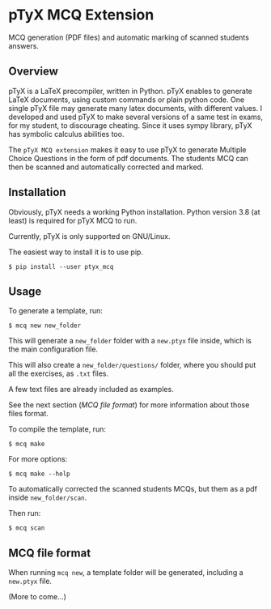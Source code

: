 pTyX MCQ Extension
==================

MCQ generation (PDF files) and automatic marking of scanned students answers.

Overview
--------
pTyX is a LaTeX precompiler, written in Python.
pTyX enables to generate LaTeX documents, using custom commands or plain python code.
One single pTyX file may generate many latex documents, with different values.
I developed and used pTyX to make several versions of a same test in exams,
for my student, to discourage cheating.
Since it uses sympy library, pTyX has symbolic calculus abilities too.

The `pTyX MCQ extension` makes it easy to use pTyX to generate Multiple Choice Questions 
in the form of pdf documents.
The students MCQ can then be scanned and automatically corrected and marked.

Installation
------------

Obviously, pTyX needs a working Python installation.
Python version 3.8 (at least) is required for pTyX MCQ to run.

Currently, pTyX is only supported on GNU/Linux.

The easiest way to install it is to use pip.

    $ pip install --user ptyx_mcq

Usage
-----

To generate a template, run:

    $ mcq new new_folder

This will generate a `new_folder` folder with a `new.ptyx` file inside,
which is the main configuration file.

This will also create a `new_folder/questions/` folder, where you should put all the exercises, 
as `.txt` files. 

A few text files are already included as examples.

See the next section (*MCQ file format*) for more information about those files format.

To compile the template, run:

    $ mcq make

For more options:

    $ mcq make --help

To automatically corrected the scanned students MCQs, but them as a pdf inside `new_folder/scan`.

Then run:
    
    $ mcq scan


MCQ file format
---------------

When running `mcq new`, a template folder will be generated, including a `new.ptyx` file.

(More to come...)
